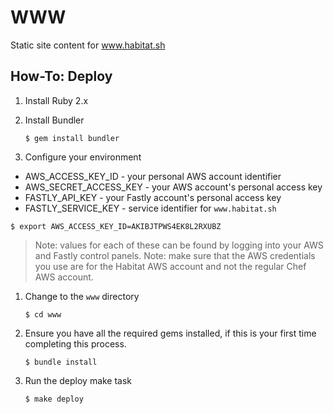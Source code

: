 # WWW

Static site content for www.habitat.sh

## How-To: Deploy

1. Install Ruby 2.x
1. Install Bundler

    ```
    $ gem install bundler
    ```

1. Configure your environment

  * AWS_ACCESS_KEY_ID - your personal AWS account identifier
  * AWS_SECRET_ACCESS_KEY - your AWS account's personal access key
  * FASTLY_API_KEY - your Fastly account's personal access key
  * FASTLY_SERVICE_KEY - service identifier for `www.habitat.sh`

  ```
  $ export AWS_ACCESS_KEY_ID=AKIBJTPWS4EK8L2RXUBZ
  ```

  > Note: values for each of these can be found by logging into your AWS and Fastly control panels.
  > Note: make sure that the AWS credentials you use are for the Habitat AWS account and not the regular Chef AWS account.

1. Change to the `www` directory

   ```
   $ cd www
   ```

1. Ensure you have all the required gems installed, if this is your first time completing this process.

   ```
   $ bundle install
   ```

1. Run the deploy make task

    ```
    $ make deploy
    ```
